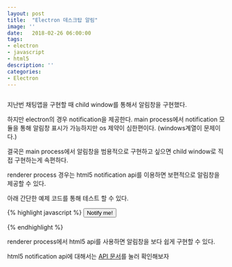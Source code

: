 ```yaml
---
layout: post
title:  "Electron 데스크탑 알림"
image: ''
date:   2018-02-26 06:00:00
tags:
- electron
- javascript
- html5
description: ''
categories:
- Electron
---
```


<img src="https://octodex.github.com/images/codercat.jpg" alt="">

지난번 채팅앱을 구현할 때 child window를 통해서 알림창을 구현했다.

하지만 electron의 경우 notification을 제공한다. main process에서 notification 모듈을 통해 알림창 표시가 가능하지만 os 제약이 심한편이다. (windows계열이 문제이다.)

결국은 main process에서 알림창을 범용적으로 구현하고 싶으면 child window로 직접 구현하는게 속편하다.

renderer process 경우는 html5 notification api를 이용하면 보편적으로 알림창을 제공할 수 있다.

아래 간단한 예제 코드를 통해 테스트 할 수 있다. 

{% highlight javascript %}
<button onclick="notifyMe()">Notify me!</button>

<script>
function notifyMe() {
  // Let's check if the browser supports notifications
  if (!("Notification" in window)) {
    alert("This browser does not support desktop notification");
  }

  // Let's check whether notification permissions have already been granted
  else if (Notification.permission === "granted") {
    // If it's okay let's create a notification
    var notification = new Notification("Hi there!");
  }

  // Otherwise, we need to ask the user for permission
  else if (Notification.permission !== 'denied') {
    Notification.requestPermission(function (permission) {
      // If the user accepts, let's create a notification
      if (permission === "granted") {
        var notification = new Notification("Hi there!");
      }
    });
  }

  // At last, if the user has denied notifications, and you 
  // want to be respectful there is no need to bother them any more.
}Notification.requestPermission().then(function(result) {
  console.log(result);
});function spawnNotification(theBody,theIcon,theTitle) {
  var options = {
      body: theBody,
      icon: theIcon
  }
  var n = new Notification(theTitle,options);
}
</script>
{% endhighlight %}

renderer process에서 html5 api를 사용하면 알림창을 보다 쉽게 구현할 수 있다.

html5 notification api에 대해서는 <a href="https://developer.mozilla.org/ko/docs/Web/API/notification">API 문서</a>를 눌러 확인해보자
